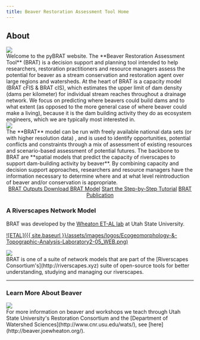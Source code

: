 ```yaml
---
title: Beaver Restoration Assessment Tool Home
---
```


## About

<div class="float-right"><img src="{{ site.baseurl }}/assets/images/Beaver_EcosystemEngineer.png"/></div>Welcome to the pyBRAT website. The **Beaver Restoration Assessment Tool** (BRAT) is a decision support and planning tool intended to help researchers, restoration practitioners and resource managers assess the potential for beaver as a stream conservation and restoration agent over large regions and watersheds. At the heart of BRAT is a capacity model (BRAT cFIS & BRAT cIS), which estimates the upper limit of dam density (dams per kilometer) for individual stream reaches throughout a drainage network. We focus on predicting where beavers could build dams and to what extent (as opposed to the more general case of where beaver could make a living), because it is the dam building activity they do as ecosystem engineers, which we are typically most interested in. 

<div class="float-left"><img src="{{ site.baseurl }}/assets/images/BRAT_Logo-wGrayTxt.png"></div>The **BRAT** model can be run with freely available national data sets (or with higher resolution data) , and is used to identify opportunities,  potential conflicts and constraints through a mix of assessment of existing resources and scenario-based assessment of potential futures. The backbone to BRAT are **spatial models that predict the capacity of riverscapes to support dam-building activity by beaver**. By combining capacity and decision support approaches, researchers and resource managers have the information necessary to determine where and at what level reintroduction of beaver and/or conservation is appropriate. 

<div align="center">
	<a class="hollow button" href="{{ site.baseurl }}/BRATData"><i class="fa fa-map"></i>  BRAT Outputs </a> 
	<a class="hollow button" href="{{ site.baseurl }}/Download"><i class="fa fa-download"></i> Download BRAT Model</a>
	<a class="hollow button" href="{{ site.baseurl }}/Documentation/Tutorials/StepByStep/1-InputData"><i class="fa fa-question-circle"></i> Start the Step-by-Step Tutorial</a>
    <a class="hollow button" href="{{ site.baseurl }} https://www.sciencedirect.com/science/article/pii/S0169555X15302166"><i class="fa fa-paperclip"></i> BRAT Publication </a>
</div>



### A Riverscapes Network Model

BRAT was developed by the [Wheaton ET-AL lab](http://etal.joewheaton.org) at Utah State University. 

[![ETAL]({{ site.baseurl }}/assets/images/logos/Ecogeomorphology-&-Topographic-Analysis-Laboratory2-05_WEB.png)](http://etal.joewheaton.org)

<div class="float-right"><a href="http://riverscapes.xyz"><img src="{{ site.baseurl }}/assets/images/logos/RiverscapesConsortium_Logo_Black_BHS_200w.png"></a></div>BRAT is one of a suite of network models that are part of the [Riverscapes Consortium's](http://riverscapes.xyz) suite of open-source tools for better understanding, studying and managing our riverscapes.

------
### Learn More About Beaver
<div class="float-left"><a href="http://beaver.joewheaton.org"><img src="{{ site.baseurl }}/assets/images/logos/Restoration-PAIRED-05_Horizontal_BlueOnWhite.png"/></a></div> For more information on beaver and workshops we  teach through Utah State University's Restoration Consortium and the [Department of Watershed Sciences](http://www.cnr.usu.edu/wats/), see [here](http://beaver.joewheaton.org/).




